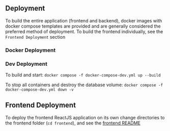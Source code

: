 ## Deployment

To build the entire application (frontend and backend), docker images with docker compose templates are provided and are generally considered the preferred method of deployment. To build the frontend individually, see the `Frontend Deployment` section

### Docker Deployment

### Dev Deployment

To build and start:
`docker compose -f docker-compose-dev.yml up --build`

To stop all containers and destroy the database volume:
`docker compose -f docker-compose-dev.yml down -v`

## Frontend Deployment

To deploy the frontend ReactJS application on its own change directories to the frontend folder (`cd frontend`), and see the [frontend README](./frontend/README.md)